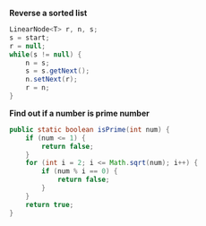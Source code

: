 **Reverse a sorted list**

```java
LinearNode<T> r, n, s;
s = start;
r = null;
while(s != null) {
    n = s;
    s = s.getNext();
    n.setNext(r);
    r = n;
}
```

**Find out if a number is prime number**

```java
public static boolean isPrime(int num) {
    if (num <= 1) {
        return false;
    }
    for (int i = 2; i <= Math.sqrt(num); i++) {
        if (num % i == 0) {
            return false;
        }
    }
    return true;
}
```

